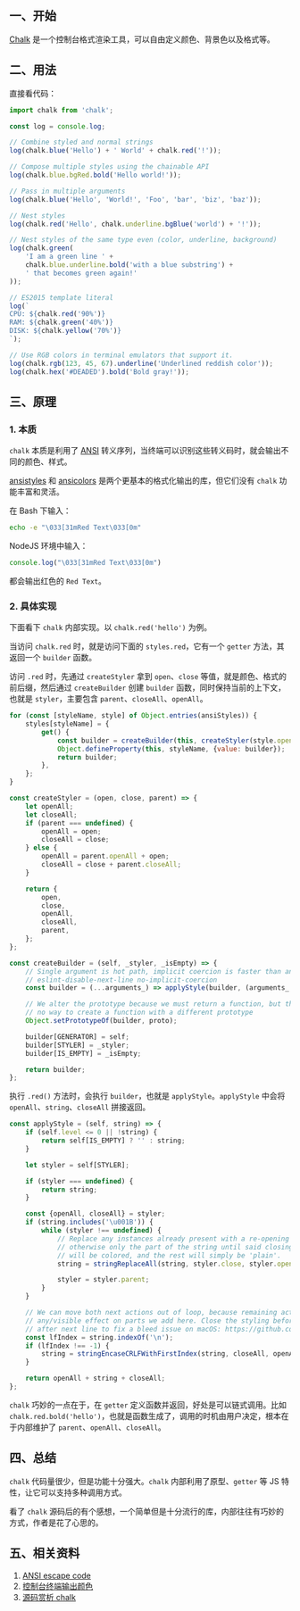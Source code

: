 
## 一、开始

[Chalk](https://github.com/chalk/chalk) 是一个控制台格式渲染工具，可以自由定义颜色、背景色以及格式等。

## 二、用法

直接看代码：

```js
import chalk from 'chalk';

const log = console.log;

// Combine styled and normal strings
log(chalk.blue('Hello') + ' World' + chalk.red('!'));

// Compose multiple styles using the chainable API
log(chalk.blue.bgRed.bold('Hello world!'));

// Pass in multiple arguments
log(chalk.blue('Hello', 'World!', 'Foo', 'bar', 'biz', 'baz'));

// Nest styles
log(chalk.red('Hello', chalk.underline.bgBlue('world') + '!'));

// Nest styles of the same type even (color, underline, background)
log(chalk.green(
	'I am a green line ' +
	chalk.blue.underline.bold('with a blue substring') +
	' that becomes green again!'
));

// ES2015 template literal
log(`
CPU: ${chalk.red('90%')}
RAM: ${chalk.green('40%')}
DISK: ${chalk.yellow('70%')}
`);

// Use RGB colors in terminal emulators that support it.
log(chalk.rgb(123, 45, 67).underline('Underlined reddish color'));
log(chalk.hex('#DEADED').bold('Bold gray!'));
```

## 三、原理

### 1. 本质

`chalk` 本质是利用了 [ANSI](https://en.wikipedia.org/wiki/ANSI_escape_code) 转义序列，当终端可以识别这些转义码时，就会输出不同的颜色、样式。

[ansistyles](https://github.com/thlorenz/ansistyles) 和 [ansicolors](https://github.com/thlorenz/ansicolors) 是两个更基本的格式化输出的库，但它们没有 `chalk` 功能丰富和灵活。

在 Bash 下输入：

```bash
echo -e "\033[31mRed Text\033[0m"
```

NodeJS 环境中输入：

```js
console.log("\033[31mRed Text\033[0m")
```

都会输出红色的 `Red Text`。

### 2. 具体实现

下面看下 `chalk` 内部实现。以 `chalk.red('hello')` 为例。

当访问 `chalk.red` 时，就是访问下面的 `styles.red`，它有一个 `getter` 方法，其返回一个 `builder` 函数。

访问 `.red` 时，先通过 `createStyler` 拿到 `open`、`close` 等值，就是颜色、格式的前后缀，然后通过 `createBuilder` 创建 `builder` 函数，同时保持当前的上下文，也就是 `styler`，主要包含 `parent`、`closeAll`、`openAll`。


```js
for (const [styleName, style] of Object.entries(ansiStyles)) {
	styles[styleName] = {
		get() {
			const builder = createBuilder(this, createStyler(style.open, style.close, this[STYLER]), this[IS_EMPTY]);
			Object.defineProperty(this, styleName, {value: builder});
			return builder;
		},
	};
}

const createStyler = (open, close, parent) => {
	let openAll;
	let closeAll;
	if (parent === undefined) {
		openAll = open;
		closeAll = close;
	} else {
		openAll = parent.openAll + open;
		closeAll = close + parent.closeAll;
	}

	return {
		open,
		close,
		openAll,
		closeAll,
		parent,
	};
};

const createBuilder = (self, _styler, _isEmpty) => {
	// Single argument is hot path, implicit coercion is faster than anything
	// eslint-disable-next-line no-implicit-coercion
	const builder = (...arguments_) => applyStyle(builder, (arguments_.length === 1) ? ('' + arguments_[0]) : arguments_.join(' '));

	// We alter the prototype because we must return a function, but there is
	// no way to create a function with a different prototype
	Object.setPrototypeOf(builder, proto);

	builder[GENERATOR] = self;
	builder[STYLER] = _styler;
	builder[IS_EMPTY] = _isEmpty;

	return builder;
};
```

执行 `.red()` 方法时，会执行 `builder`，也就是 `applyStyle`。`applyStyle` 中会将 `openAll`、`string`、`closeAll` 拼接返回。


```js
const applyStyle = (self, string) => {
	if (self.level <= 0 || !string) {
		return self[IS_EMPTY] ? '' : string;
	}

	let styler = self[STYLER];

	if (styler === undefined) {
		return string;
	}

	const {openAll, closeAll} = styler;
	if (string.includes('\u001B')) {
		while (styler !== undefined) {
			// Replace any instances already present with a re-opening code
			// otherwise only the part of the string until said closing code
			// will be colored, and the rest will simply be 'plain'.
			string = stringReplaceAll(string, styler.close, styler.open);

			styler = styler.parent;
		}
	}

	// We can move both next actions out of loop, because remaining actions in loop won't have
	// any/visible effect on parts we add here. Close the styling before a linebreak and reopen
	// after next line to fix a bleed issue on macOS: https://github.com/chalk/chalk/pull/92
	const lfIndex = string.indexOf('\n');
	if (lfIndex !== -1) {
		string = stringEncaseCRLFWithFirstIndex(string, closeAll, openAll, lfIndex);
	}

	return openAll + string + closeAll;
};
```

`chalk` 巧妙的一点在于，在 `getter` 定义函数并返回，好处是可以链式调用。比如 `chalk.red.bold('hello')`，也就是函数生成了，调用的时机由用户决定，根本在于内部维护了 `parent`、`openAll`、`closeAll`。


## 四、总结

`chalk` 代码量很少，但是功能十分强大。`chalk` 内部利用了原型、`getter` 等 JS 特性，让它可以支持多种调用方式。

看了 `chalk` 源码后的有个感想，一个简单但是十分流行的库，内部往往有巧妙的方式，作者是花了心思的。


## 五、相关资料

1. [ANSI escape code](https://en.wikipedia.org/wiki/ANSI_escape_code)
2. [控制台终端输出颜色](https://www.cnblogs.com/opangle/p/4082692.html)
3. [源码赏析 chalk](https://www.jianshu.com/p/654f06f36ec5)
